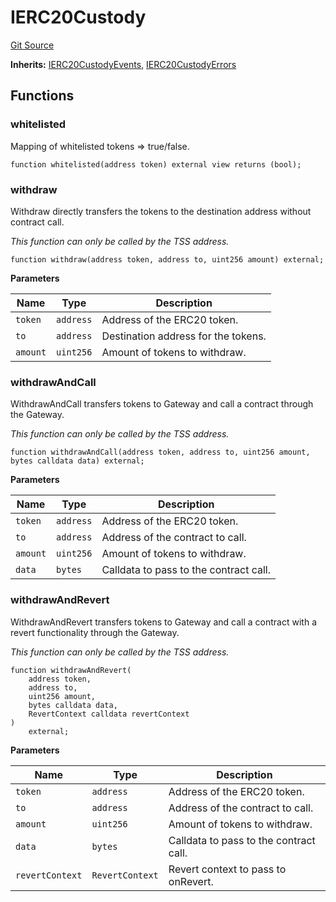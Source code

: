 # IERC20Custody
[Git Source](https://github.com/zeta-chain/protocol-contracts/blob/e55e1d806ff01171e945513bdfc6a523d6a1c116/contracts/evm/interfaces/IERC20Custody.sol)

**Inherits:**
[IERC20CustodyEvents](/contracts/evm/interfaces/IERC20Custody.sol/interface.IERC20CustodyEvents.md), [IERC20CustodyErrors](/contracts/evm/interfaces/IERC20Custody.sol/interface.IERC20CustodyErrors.md)


## Functions
### whitelisted

Mapping of whitelisted tokens => true/false.


```solidity
function whitelisted(address token) external view returns (bool);
```

### withdraw

Withdraw directly transfers the tokens to the destination address without contract call.

*This function can only be called by the TSS address.*


```solidity
function withdraw(address token, address to, uint256 amount) external;
```
**Parameters**

|Name|Type|Description|
|----|----|-----------|
|`token`|`address`|Address of the ERC20 token.|
|`to`|`address`|Destination address for the tokens.|
|`amount`|`uint256`|Amount of tokens to withdraw.|


### withdrawAndCall

WithdrawAndCall transfers tokens to Gateway and call a contract through the Gateway.

*This function can only be called by the TSS address.*


```solidity
function withdrawAndCall(address token, address to, uint256 amount, bytes calldata data) external;
```
**Parameters**

|Name|Type|Description|
|----|----|-----------|
|`token`|`address`|Address of the ERC20 token.|
|`to`|`address`|Address of the contract to call.|
|`amount`|`uint256`|Amount of tokens to withdraw.|
|`data`|`bytes`|Calldata to pass to the contract call.|


### withdrawAndRevert

WithdrawAndRevert transfers tokens to Gateway and call a contract with a revert functionality through
the Gateway.

*This function can only be called by the TSS address.*


```solidity
function withdrawAndRevert(
    address token,
    address to,
    uint256 amount,
    bytes calldata data,
    RevertContext calldata revertContext
)
    external;
```
**Parameters**

|Name|Type|Description|
|----|----|-----------|
|`token`|`address`|Address of the ERC20 token.|
|`to`|`address`|Address of the contract to call.|
|`amount`|`uint256`|Amount of tokens to withdraw.|
|`data`|`bytes`|Calldata to pass to the contract call.|
|`revertContext`|`RevertContext`|Revert context to pass to onRevert.|


